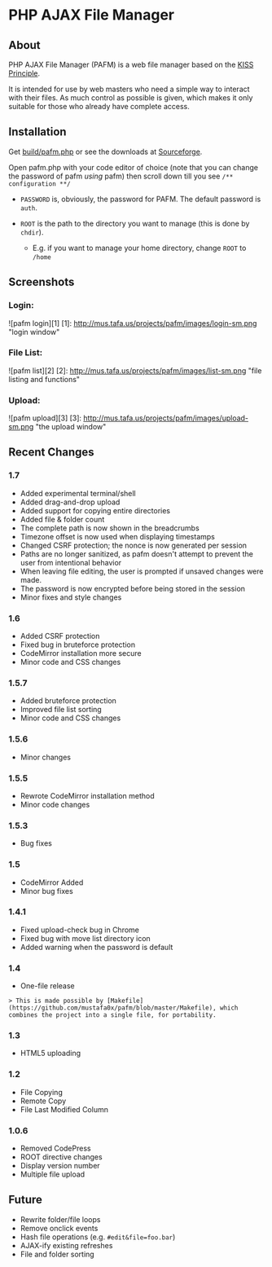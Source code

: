 # PHP AJAX File Manager

## About
PHP AJAX File Manager (PAFM) is a web file manager based on the [KISS Principle](http://en.wikipedia.org/wiki/KISS_principle "Keep it simple, stupid").

It is intended for use by web masters who need a simple way to interact with their files. As much control as possible is given, which makes it only suitable for those who already have complete access.

## Installation

Get [build/pafm.php](https://raw.github.com/mustafa0x/pafm/master/build/pafm.php) or see the downloads at [Sourceforge](http://sourceforge.net/projects/pafm/files/).

Open pafm.php with your code editor of choice (note that you can change the password of pafm *using* pafm)
then scroll down till you see `/** configuration **/`

* `PASSWORD` is, obviously, the password for PAFM. The default password is `auth`.

* `ROOT` is the path to the directory you want to
  manage (this is done by `chdir`).
  *  E.g. if you want to manage your home directory,
  change `ROOT` to `/home`

## Screenshots

### Login:

![pafm login][1]
[1]: http://mus.tafa.us/projects/pafm/images/login-sm.png "login window"

### File List:

![pafm list][2]
[2]: http://mus.tafa.us/projects/pafm/images/list-sm.png "file listing and functions"

### Upload:

![pafm upload][3]
[3]: http://mus.tafa.us/projects/pafm/images/upload-sm.png "the upload window"

## Recent Changes

### 1.7
  * Added experimental terminal/shell
  * Added drag-and-drop upload
  * Added support for copying entire directories
  * Added file & folder count
  * The complete path is now shown in the breadcrumbs
  * Timezone offset is now used when displaying timestamps
  * Changed CSRF protection; the nonce is now generated per session
  * Paths are no longer sanitized, as pafm doesn't
    attempt to prevent the user from intentional behavior
  * When leaving file editing, the user is prompted if unsaved changes were made.
  * The password is now encrypted before being stored in the session
  * Minor fixes and style changes

### 1.6
  * Added CSRF protection
  * Fixed bug in bruteforce protection
  * CodeMirror installation more secure
  * Minor code and CSS changes

### 1.5.7
  * Added bruteforce protection
  * Improved file list sorting
  * Minor code and CSS changes

### 1.5.6
  * Minor changes

### 1.5.5
  * Rewrote CodeMirror installation method
  * Minor code changes

### 1.5.3
  * Bug fixes

### 1.5
  * CodeMirror Added
  * Minor bug fixes

### 1.4.1
  * Fixed upload-check bug in Chrome
  * Fixed bug with move list directory icon
  * Added warning when the password is default

### 1.4
  *   One-file release

    > This is made possible by [Makefile](https://github.com/mustafa0x/pafm/blob/master/Makefile), which combines the project into a single file, for portability.

### 1.3
  * HTML5 uploading

### 1.2
  * File Copying
  * Remote Copy
  * File Last Modified Column

### 1.0.6
  * Removed CodePress
  * ROOT directive changes
  * Display version number
  * Multiple file upload


## Future
  * Rewrite folder/file loops
  * Remove onclick events
  * Hash file operations (e.g. `#edit&file=foo.bar`)
  * AJAX-ify existing refreshes
  * File and folder sorting
